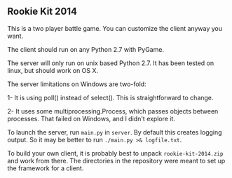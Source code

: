 Rookie Kit 2014
---------------

This is a two player battle game.  You
can customize the client anyway you want.

The client should run on any Python 2.7
with PyGame.

The server will only run on unix based
Python 2.7.  It has been tested on linux, 
but should work on OS X.

The server limitations on Windows are two-fold:

1- It is using poll() instead of select().  This 
   is straightforward to change.

2- It uses some multiprocessing.Process, which
   passes objects between processes.  That failed
   on Windows, and I didn't explore it.

To launch the server, run `main.py` in `server`.
By default this creates logging output.  So it
may be better to run `./main.py >& logfile.txt`.

To build your own client, it is probably best to
unpack `rookie-kit-2014.zip` and work from there.
The directories in the repository were meant to
set up the framework for a client.

